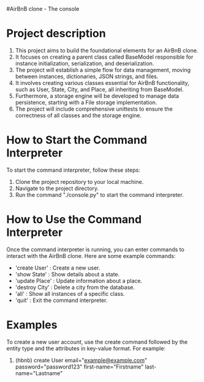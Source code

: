 #AirBnB clone - The console

# Project description
1. This project aims to build the foundational elements for an AirBnB clone.
2. It focuses on creating a parent class called BaseModel responsible for instance initialization, serialization, and deserialization. 
3. The project will establish a simple flow for data management, moving between instances, dictionaries, JSON strings, and files. 
4. It involves creating various classes essential for AirBnB functionality, such as User, State, City, and Place, all inheriting from BaseModel.
5. Furthermore, a storage engine will be developed to manage data persistence, starting with a File storage implementation.
6. The project will include comprehensive unittests to ensure the correctness of all classes and the storage engine.

# How to Start the Command Interpreter
To start the command interpreter, follow these steps:
1. Clone the project repository to your local machine.
2. Navigate to the project directory.
3. Run the command "./console.py" to start the command interpreter.

# How to Use the Command Interpreter
Once the command interpreter is running, you can enter commands to interact with the AirBnB clone. Here are some example commands:
- 'create User' : Create a new user.
- 'show State' : Show details about a state. 
- 'update Place' : Update information about a place.
- 'destroy City' : Delete a city from the database.
- 'all' : Show all instances of a specific class.
- 'quit' : Exit the command interpreter.

# Examples
To create a new user account, use the create command followed by the entity type and the attributes in key-value format. For example:
1. (hbnb) create User email="example@example.com" password="password123" first-name="Firstname" last-name="Lastname"

